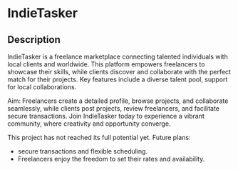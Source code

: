 # IndieTasker

## Description

<p> IndieTasker is a freelance marketplace connecting talented individuals with local clients and worldwide. This platform empowers freelancers to showcase their skills, while clients discover and collaborate with the perfect match for their projects. Key features include a diverse talent pool, support for local collaborations. </p>

<p>Aim: Freelancers create a detailed profile, browse projects, and collaborate seamlessly, while clients post projects, review freelancers, and facilitate secure transactions. Join IndieTasker today to experience a vibrant community, where creativity and opportunity converge.</p>

<p>This project has not reached its full potential yet. Future plans:
<ul>
<li>secure transactions and flexible scheduling.</li>
<li>Freelancers enjoy the freedom to set their rates and availability.</li>
</ul></p>

